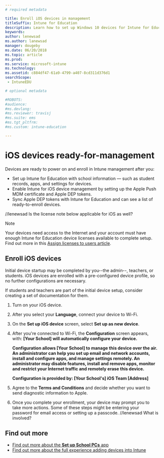 ```yaml
---
# required metadata

title: Enroll iOS devices in management
titleSuffix: Intune for Education
description: Learn how to set up Windows 10 devices for Intune for Education.
keywords:
author: lenewsad
ms.author: lanewsad
manager: dougeby
ms.date: 06/20/2018
ms.topic: article
ms.prod:
ms.service: microsoft-intune
ms.technology:
ms.assetid: c884df47-61a9-4799-a407-8cd311d376d1
searchScope:
 - IntuneEDU

# optional metadata

#ROBOTS:
#audience:
#ms.devlang:
#ms.reviewer: travisj
#ms.suite: ems
#ms.tgt_pltfrm:
#ms.custom: intune-education

---
```


# iOS devices ready-for-management

Devices are ready to power on and enroll in Intune management after you:

* Set up Intune for Education with school information — such as student records, apps, and settings for devices.
* Enable Intune for iOS device management by setting up the Apple Push MDM certificate and Apple DEP tokens.
* Sync Apple DEP tokens with Intune for Education and can see a list of ready-to-enroll devices.

//lenewsad Is the license note below applicable for iOS as well?
> [!NOTE]
> Your devices need access to the Internet and your account must have enough Intune for Education device licenses available to complete setup. Find out more in this [Assign licenses to users article](https://docs.microsoft.com/intune/get-started/start-with-a-paid-subscription-to-microsoft-intune-step-4).

## Enroll iOS devices
Initial device startup may be completed by you--the admin--, teachers, or students. iOS devices are enrolled with a pre-configured device profile, so no further configurations are necessary.

If students and teachers are part of the initial device setup, consider creating a set of documentation for them.

1. Turn on your iOS device. 
2. After you select your **Language**, connect your device to Wi-Fi.
3. On the **Set up iOS device** screen, select **Set up as new device**.
4. After you're connected to Wi-Fi, the **Configuration** screen appears, with:
**[Your School] will automatically configure your device.**  

   **Configuration allows [Your School] to manage this device over the air. An administrator can help you set up email and network accounts, install and configure apps, and manage settings remotely. An administrator may disable features, install and remove apps, monitor and restrict your Internet traffic and remotely erase this device.**
 
   **Configuration is provided by:
   [Your School's] iOS Team
   [Address]**

6. Agree to the **Terms and Conditions** and decide whether you want to send diagnostic information to Apple.
7. Once you complete your enrollment, your device may prompt you to take more actions. Some of these steps might be entering your password for email access or setting up a passcode. //lenewsad What is involved?

## Find out more
- [Find out more about the **Set up School PCs** app](https://docs.microsoft.com/education/windows/use-set-up-school-pcs-app)
- [Find out more about the full experience adding devices into Intune](https://docs.microsoft.com/intune/deploy-use/enroll-devices-in-microsoft-intune)
